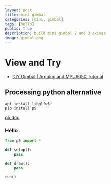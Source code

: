 ```yaml
---
layout: post
title: mini gimbal
categories: [mini, gimbal]
tags: [hello]
public: true
description: build mini gimbal 2 and 3 axises
image: gimbal.png
---
```


# View and Try
- [DIY Gimbal | Arduino and MPU6050 Tutorial](https://www.youtube.com/watch?v=UxABxSADZ6U)


## Processing python alternative

```
apt install libglfw3
pip install p5
```

[p5 doc](https://p5.readthedocs.io/en/latest/install.html)

### Hello
```python
from p5 import *

def setup():
    pass

def draw():
    pass

run()
```

